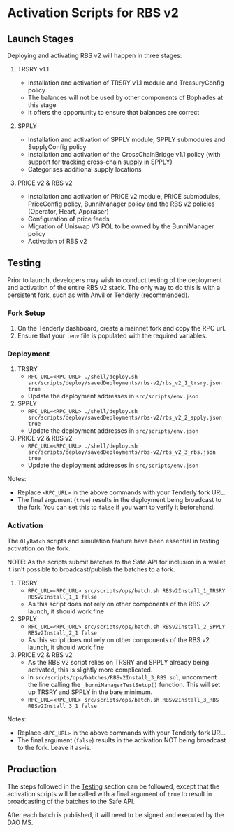 # Activation Scripts for RBS v2

## Launch Stages

Deploying and activating RBS v2 will happen in three stages:

1. TRSRY v1.1

    - Installation and activation of TRSRY v1.1 module and TreasuryConfig policy
    - The balances will not be used by other components of Bophades at this stage
    - It offers the opportunity to ensure that balances are correct

2. SPPLY

    - Installation and activation of SPPLY module, SPPLY submodules
      and SupplyConfig policy
    - Installation and activation of the CrossChainBridge v1.1 policy
      (with support for tracking cross-chain supply in SPPLY)
    - Categorises additional supply locations

3. PRICE v2 & RBS v2
    - Installation and activation of PRICE v2 module, PRICE submodules,
      PriceConfig policy, BunniManager policy and the RBS v2 policies
      (Operator, Heart, Appraiser)
    - Configuration of price feeds
    - Migration of Uniswap V3 POL to be owned by the BunniManager policy
    - Activation of RBS v2

## Testing

Prior to launch, developers may wish to conduct testing of the deployment
and activation of the entire RBS v2 stack. The only way to do this is with
a persistent fork, such as with Anvil or Tenderly (recommended).

### Fork Setup

1. On the Tenderly dashboard, create a mainnet fork and copy the RPC url.
2. Ensure that your `.env` file is populated with the required variables.

### Deployment

1. TRSRY
    - `RPC_URL=<RPC_URL> ./shell/deploy.sh src/scripts/deploy/savedDeployments/rbs-v2/rbs_v2_1_trsry.json true`
    - Update the deployment addresses in `src/scripts/env.json`
2. SPPLY
    - `RPC_URL=<RPC_URL> ./shell/deploy.sh src/scripts/deploy/savedDeployments/rbs-v2/rbs_v2_2_spply.json true`
    - Update the deployment addresses in `src/scripts/env.json`
3. PRICE v2 & RBS v2
    - `RPC_URL=<RPC_URL> ./shell/deploy.sh src/scripts/deploy/savedDeployments/rbs-v2/rbs_v2_3_rbs.json true`
    - Update the deployment addresses in `src/scripts/env.json`

Notes:

-   Replace `<RPC_URL>` in the above commands with your Tenderly fork URL.
-   The final argument (`true`) results in the deployment being broadcast to the
    fork. You can set this to `false` if you want to verify it beforehand.

### Activation

The `OlyBatch` scripts and simulation feature have been essential in testing
activation on the fork.

NOTE: As the scripts submit batches to the Safe API for inclusion in a wallet,
it isn't possible to broadcast/publish the batches to a fork.

1. TRSRY
    - `RPC_URL=<RPC_URL> src/scripts/ops/batch.sh RBSv2Install_1_TRSRY RBSv2Install_1_1 false`
    - As this script does not rely on other components of the RBS v2 launch,
      it should work fine
2. SPPLY
    - `RPC_URL=<RPC_URL> src/scripts/ops/batch.sh RBSv2Install_2_SPPLY RBSv2Install_2_1 false`
    - As this script does not rely on other components of the RBS v2 launch,
      it should work fine
3. PRICE v2 & RBS v2
    - As the RBS v2 script relies on TRSRY and SPPLY already being activated,
      this is slightly more complicated.
    - In `src/scripts/ops/batches/RBSv2Install_3_RBS.sol`, uncomment the line
      calling the `_bunniManagerTestSetup()` function. This will set up
      TRSRY and SPPLY in the bare minimum.
    - `RPC_URL=<RPC_URL> src/scripts/ops/batch.sh RBSv2Install_3_RBS RBSv2Install_3_1 false`

Notes:

-   Replace `<RPC_URL>` in the above commands with your Tenderly fork URL.
-   The final argument (`false`) results in the activation NOT being broadcast
    to the fork. Leave it as-is.

## Production

The steps followed in the [Testing](#testing) section can be followed, except
that the activation scripts will be called with a final argument of `true` to
result in broadcasting of the batches to the Safe API.

After each batch is published, it will need to be signed and executed by
the DAO MS.

